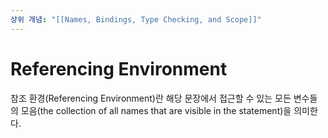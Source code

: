 ```yaml
---
상위 개념: "[[Names, Bindings, Type Checking, and Scope]]"
---
```

# Referencing Environment
참조 환경(Referencing Environment)란 해당 문장에서 접근할 수 있는 모든 변수들의 모음(the collection of all names that are visible in the statement)을 의미한다.